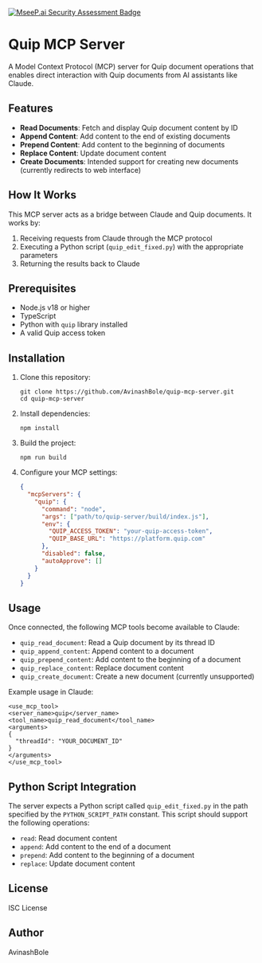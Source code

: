 [![MseeP.ai Security Assessment Badge](https://mseep.net/pr/avinashbole-quip-mcp-server-badge.png)](https://mseep.ai/app/avinashbole-quip-mcp-server)

# Quip MCP Server

A Model Context Protocol (MCP) server for Quip document operations that enables direct interaction with Quip documents from AI assistants like Claude.

## Features

- **Read Documents**: Fetch and display Quip document content by ID
- **Append Content**: Add content to the end of existing documents
- **Prepend Content**: Add content to the beginning of documents
- **Replace Content**: Update document content
- **Create Documents**: Intended support for creating new documents (currently redirects to web interface)

## How It Works

This MCP server acts as a bridge between Claude and Quip documents. It works by:

1. Receiving requests from Claude through the MCP protocol
2. Executing a Python script (`quip_edit_fixed.py`) with the appropriate parameters
3. Returning the results back to Claude

## Prerequisites

- Node.js v18 or higher
- TypeScript
- Python with `quip` library installed
- A valid Quip access token

## Installation

1. Clone this repository:
   ```
   git clone https://github.com/AvinashBole/quip-mcp-server.git
   cd quip-mcp-server
   ```

2. Install dependencies:
   ```
   npm install
   ```

3. Build the project:
   ```
   npm run build
   ```

4. Configure your MCP settings:
   ```json
   {
     "mcpServers": {
       "quip": {
         "command": "node",
         "args": ["path/to/quip-server/build/index.js"],
         "env": {
           "QUIP_ACCESS_TOKEN": "your-quip-access-token",
           "QUIP_BASE_URL": "https://platform.quip.com"
         },
         "disabled": false,
         "autoApprove": []
       }
     }
   }
   ```

## Usage

Once connected, the following MCP tools become available to Claude:

- `quip_read_document`: Read a Quip document by its thread ID
- `quip_append_content`: Append content to a document
- `quip_prepend_content`: Add content to the beginning of a document
- `quip_replace_content`: Replace document content
- `quip_create_document`: Create a new document (currently unsupported)

Example usage in Claude:

```
<use_mcp_tool>
<server_name>quip</server_name>
<tool_name>quip_read_document</tool_name>
<arguments>
{
  "threadId": "YOUR_DOCUMENT_ID"
}
</arguments>
</use_mcp_tool>
```

## Python Script Integration

The server expects a Python script called `quip_edit_fixed.py` in the path specified by the `PYTHON_SCRIPT_PATH` constant. This script should support the following operations:

- `read`: Read document content
- `append`: Add content to the end of a document
- `prepend`: Add content to the beginning of a document 
- `replace`: Update document content

## License

ISC License

## Author

AvinashBole
